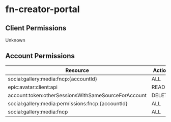 # fn-creator-portal


## Client Permissions
Unknown

## Account Permissions
| Resource | Action |
| - | - |
| social:gallery:media:fncp:{accountId} | ALL |
| epic:avatar:client:api | READ |
| account:token:otherSessionsWithSameSourceForAccount | DELETE |
| social:gallery:media:permissions:fncp:{accountId} | ALL |
| social:gallery:media:fncp | ALL |

